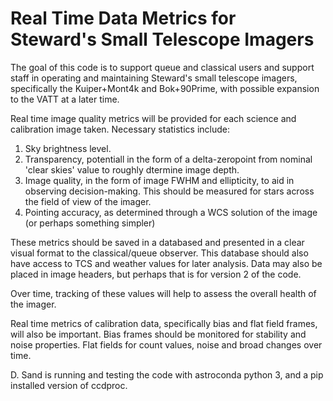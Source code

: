 # Real Time Data Metrics for Steward's Small Telescope Imagers

The goal of this code is to support queue and classical users and support staff in operating and maintaining Steward's small telescope imagers, specifically the Kuiper+Mont4k and Bok+90Prime, with possible expansion to the VATT at a later time.

Real time image quality metrics will be provided for each science and calibration image taken.  Necessary statistics include:
1. Sky brightness level.
2. Transparency, potentiall in the form of a delta-zeropoint from nominal 'clear skies' value to roughly dtermine image depth.
3. Image quality, in the form of image FWHM and ellipticity, to aid in observing decision-making.  This should be measured for stars across the field of view of the imager.
4. Pointing accuracy, as determined through a WCS solution of the image (or perhaps something simpler)

These metrics should be saved in a databased and presented in a clear visual format to the classical/queue observer.  This database should also have access to TCS and weather values for later analysis.  Data may also be placed in image headers, but perhaps that is for version 2 of the code.

Over time, tracking of these values will help to assess the overall health of the imager.  

Real time metrics of calibration data, specifically bias and flat field frames, will also be important.  Bias frames should be monitored for stability and noise properties.  Flat fields for count values, noise and broad changes over time.

D. Sand is running and testing the code with astroconda python 3, and a pip installed version of ccdproc.
